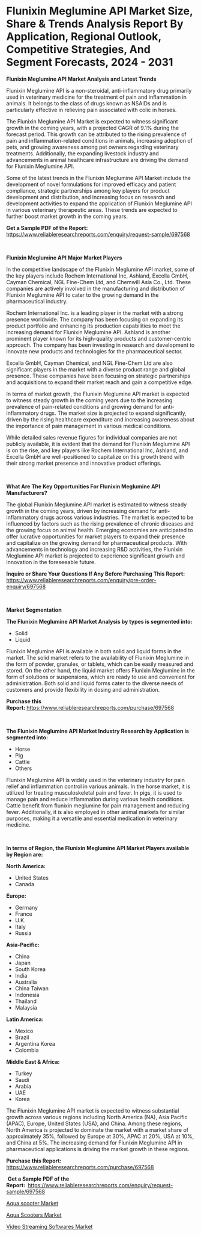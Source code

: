 <p><h1>Flunixin Meglumine API Market Size, Share & Trends Analysis Report By Application, Regional Outlook, Competitive Strategies, And Segment Forecasts, 2024 - 2031</h1></p><p><strong>Flunixin Meglumine API Market Analysis and Latest Trends</strong></p>
<p><p>Flunixin Meglumine API is a non-steroidal, anti-inflammatory drug primarily used in veterinary medicine for the treatment of pain and inflammation in animals. It belongs to the class of drugs known as NSAIDs and is particularly effective in relieving pain associated with colic in horses.</p><p>The Flunixin Meglumine API Market is expected to witness significant growth in the coming years, with a projected CAGR of 9.1% during the forecast period. This growth can be attributed to the rising prevalence of pain and inflammation-related conditions in animals, increasing adoption of pets, and growing awareness among pet owners regarding veterinary treatments. Additionally, the expanding livestock industry and advancements in animal healthcare infrastructure are driving the demand for Flunixin Meglumine API.</p><p>Some of the latest trends in the Flunixin Meglumine API Market include the development of novel formulations for improved efficacy and patient compliance, strategic partnerships among key players for product development and distribution, and increasing focus on research and development activities to expand the application of Flunixin Meglumine API in various veterinary therapeutic areas. These trends are expected to further boost market growth in the coming years.</p></p>
<p><strong>Get a Sample PDF of the Report:&nbsp;</strong> <a href="https://www.reliableresearchreports.com/enquiry/request-sample/697568">https://www.reliableresearchreports.com/enquiry/request-sample/697568</a></p>
<p>&nbsp;</p>
<p><strong>Flunixin Meglumine API Major Market Players</strong></p>
<p><p>In the competitive landscape of the Flunixin Meglumine API market, some of the key players include Rochem International Inc, Ashland, Excella GmbH, Cayman Chemical, NGL Fine-Chem Ltd, and Chemwill Asia Co., Ltd. These companies are actively involved in the manufacturing and distribution of Flunixin Meglumine API to cater to the growing demand in the pharmaceutical industry.</p><p>Rochem International Inc. is a leading player in the market with a strong presence worldwide. The company has been focusing on expanding its product portfolio and enhancing its production capabilities to meet the increasing demand for Flunixin Meglumine API. Ashland is another prominent player known for its high-quality products and customer-centric approach. The company has been investing in research and development to innovate new products and technologies for the pharmaceutical sector.</p><p>Excella GmbH, Cayman Chemical, and NGL Fine-Chem Ltd are also significant players in the market with a diverse product range and global presence. These companies have been focusing on strategic partnerships and acquisitions to expand their market reach and gain a competitive edge.</p><p>In terms of market growth, the Flunixin Meglumine API market is expected to witness steady growth in the coming years due to the increasing prevalence of pain-related conditions and growing demand for anti-inflammatory drugs. The market size is projected to expand significantly, driven by the rising healthcare expenditure and increasing awareness about the importance of pain management in various medical conditions.</p><p>While detailed sales revenue figures for individual companies are not publicly available, it is evident that the demand for Flunixin Meglumine API is on the rise, and key players like Rochem International Inc, Ashland, and Excella GmbH are well-positioned to capitalize on this growth trend with their strong market presence and innovative product offerings.</p></p>
<p>&nbsp;</p>
<p><strong>What Are The Key Opportunities For Flunixin Meglumine API Manufacturers?</strong></p>
<p><p>The global Flunixin Meglumine API market is estimated to witness steady growth in the coming years, driven by increasing demand for anti-inflammatory drugs across various industries. The market is expected to be influenced by factors such as the rising prevalence of chronic diseases and the growing focus on animal health. Emerging economies are anticipated to offer lucrative opportunities for market players to expand their presence and capitalize on the growing demand for pharmaceutical products. With advancements in technology and increasing R&D activities, the Flunixin Meglumine API market is projected to experience significant growth and innovation in the foreseeable future.</p></p>
<p><strong>Inquire or Share Your Questions If Any Before Purchasing This Report:</strong> <a href="https://www.reliableresearchreports.com/enquiry/pre-order-enquiry/697568">https://www.reliableresearchreports.com/enquiry/pre-order-enquiry/697568</a></p>
<p>&nbsp;</p>
<p><strong>Market Segmentation</strong></p>
<p><strong>The Flunixin Meglumine API Market Analysis by types is segmented into:</strong></p>
<p><ul><li>Solid</li><li>Liquid</li></ul></p>
<p><p>Flunixin Meglumine API is available in both solid and liquid forms in the market. The solid market refers to the availability of Flunixin Meglumine in the form of powder, granules, or tablets, which can be easily measured and stored. On the other hand, the liquid market offers Flunixin Meglumine in the form of solutions or suspensions, which are ready to use and convenient for administration. Both solid and liquid forms cater to the diverse needs of customers and provide flexibility in dosing and administration.</p></p>
<p><strong>Purchase this Report:&nbsp;</strong><a href="https://www.reliableresearchreports.com/purchase/697568">https://www.reliableresearchreports.com/purchase/697568</a></p>
<p>&nbsp;</p>
<p><strong>The Flunixin Meglumine API Market Industry Research by Application is segmented into:</strong></p>
<p><ul><li>Horse</li><li>Pig</li><li>Cattle</li><li>Others</li></ul></p>
<p><p>Flunixin Meglumine API is widely used in the veterinary industry for pain relief and inflammation control in various animals. In the horse market, it is utilized for treating musculoskeletal pain and fever. In pigs, it is used to manage pain and reduce inflammation during various health conditions. Cattle benefit from flunixin meglumine for pain management and reducing fever. Additionally, it is also employed in other animal markets for similar purposes, making it a versatile and essential medication in veterinary medicine.</p></p>
<p>&nbsp;</p>
<p><strong>In terms of Region, the Flunixin Meglumine API Market Players available by Region are:</strong></p>
<p>
    <p> <strong> North America: </strong>
        <ul>
            <li>United States</li>
            <li>Canada</li>
        </ul>
        </p> 
    <p> <strong> Europe: </strong>
        <ul>
            <li>Germany</li>
            <li>France</li>
            <li>U.K.</li>
            <li>Italy</li>
            <li>Russia</li>
        </ul>
        </p> 
    <p> <strong> Asia-Pacific: </strong>
        <ul>
            <li>China</li>
            <li>Japan</li>
            <li>South Korea</li>
            <li>India</li>
            <li>Australia</li>
            <li>China Taiwan</li>
            <li>Indonesia</li>
            <li>Thailand</li>
            <li>Malaysia</li>
        </ul>
        </p> 
    <p> <strong> Latin America: </strong>
        <ul>
            <li>Mexico</li>
            <li>Brazil</li>
            <li>Argentina Korea</li>
            <li>Colombia</li>
        </ul>
        </p> 
    <p> <strong> Middle East & Africa: </strong>
        <ul>
            <li>Turkey</li>
            <li>Saudi</li>
            <li>Arabia</li>
            <li>UAE</li>
            <li>Korea</li>
        </ul>
    </p>
    </p>
<p><p>The Flunixin Meglumine API market is expected to witness substantial growth across various regions including North America (NA), Asia Pacific (APAC), Europe, United States (USA), and China. Among these regions, North America is projected to dominate the market with a market share of approximately 35%, followed by Europe at 30%, APAC at 20%, USA at 10%, and China at 5%. The increasing demand for Flunixin Meglumine API in pharmaceutical applications is driving the market growth in these regions.</p></p>
<p><strong>Purchase this Report: </strong><a href="https://www.reliableresearchreports.com/purchase/697568">https://www.reliableresearchreports.com/purchase/697568</a></p>
<p>&nbsp;<strong>Get a Sample PDF of the Report:&nbsp;&nbsp;</strong><a href="https://www.reliableresearchreports.com/enquiry/request-sample/697568">https://www.reliableresearchreports.com/enquiry/request-sample/697568</a></p>
<p><strong></strong></p>
<p><p><a href="https://view.publitas.com/reportprime-1/aqua-scooter-market-offer-valuable-insights-into-market-size-market-share-market-trends-and-projections-spanning-from-2023-to-2030/">Aqua scooter Market</a></p><p><a href="https://view.publitas.com/reportprime-1/aqua-scooters-market-size-growth-and-forecast-from-2023-2030/">Aqua Scooters Market</a></p><p><a href="https://view.publitas.com/reportprime-1/decoding-the-video-streaming-softwares-market-a-deep-dive-into-the-latest-market-trends-market-segmentation-and-competitive-analysis/">Video Streaming Softwares Market</a></p></p>